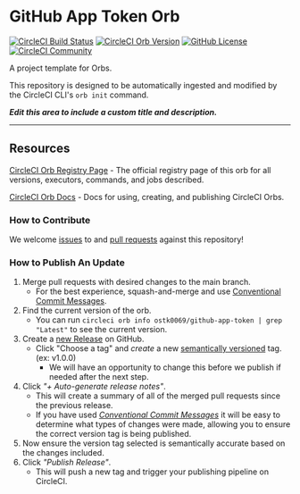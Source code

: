 # GitHub App Token Orb


[![CircleCI Build Status](https://circleci.com/gh/ostk0069/github-app-token-orb.svg?style=shield "CircleCI Build Status")](https://circleci.com/gh/ostk0069/github-app-token-orb) [![CircleCI Orb Version](https://badges.circleci.com/orbs/ostk0069/github-app-token.svg)](https://circleci.com/orbs/registry/orb/ostk0069/github-app-token) [![GitHub License](https://img.shields.io/badge/license-MIT-lightgrey.svg)](https://raw.githubusercontent.com/ostk0069/github-app-token-orb/master/LICENSE) [![CircleCI Community](https://img.shields.io/badge/community-CircleCI%20Discuss-343434.svg)](https://discuss.circleci.com/c/ecosystem/orbs)



A project template for Orbs.

This repository is designed to be automatically ingested and modified by the CircleCI CLI's `orb init` command.

_**Edit this area to include a custom title and description.**_

---

## Resources

[CircleCI Orb Registry Page](https://circleci.com/orbs/registry/orb/ostk0069/github-app-token) - The official registry page of this orb for all versions, executors, commands, and jobs described.

[CircleCI Orb Docs](https://circleci.com/docs/2.0/orb-intro/#section=configuration) - Docs for using, creating, and publishing CircleCI Orbs.

### How to Contribute

We welcome [issues](https://github.com/ostk0069/github-app-token-orb/issues) to and [pull requests](https://github.com/ostk0069/github-app-token-orb/pulls) against this repository!

### How to Publish An Update
1. Merge pull requests with desired changes to the main branch.
    - For the best experience, squash-and-merge and use [Conventional Commit Messages](https://conventionalcommits.org/).
2. Find the current version of the orb.
    - You can run `circleci orb info ostk0069/github-app-token | grep "Latest"` to see the current version.
3. Create a [new Release](https://github.com/ostk0069/github-app-token-orb/releases/new) on GitHub.
    - Click "Choose a tag" and _create_ a new [semantically versioned](http://semver.org/) tag. (ex: v1.0.0)
      - We will have an opportunity to change this before we publish if needed after the next step.
4.  Click _"+ Auto-generate release notes"_.
    - This will create a summary of all of the merged pull requests since the previous release.
    - If you have used _[Conventional Commit Messages](https://conventionalcommits.org/)_ it will be easy to determine what types of changes were made, allowing you to ensure the correct version tag is being published.
5. Now ensure the version tag selected is semantically accurate based on the changes included.
6. Click _"Publish Release"_.
    - This will push a new tag and trigger your publishing pipeline on CircleCI.